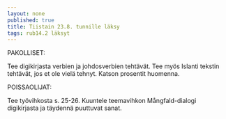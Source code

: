 ```yaml
---
layout: none
published: true
title: Tiistain 23.8. tunnille läksy
tags: rub14.2 läksyt
---
```

PAKOLLISET:

Tee digikirjasta verbien ja johdosverbien tehtävät. Tee myös Islanti tekstin tehtävät, jos et ole vielä tehnyt. Katson prosentit huomenna.

POISSAOLIJAT:

Tee työvihkosta s. 25-26. Kuuntele teemavihkon Mångfald-dialogi digikirjasta ja täydennä puuttuvat sanat. 


